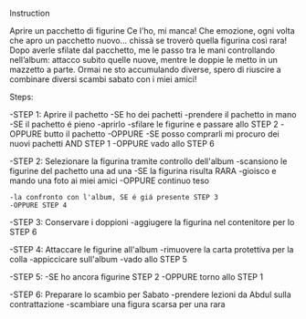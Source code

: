 Instruction

Aprire un pacchetto di figurine Ce l’ho, mi manca! Che emozione, ogni volta che apro un pacchetto nuovo... chissà se troverò quella figurina così rara! Dopo averle sfilate dal pacchetto, me le passo tra le mani controllando nell’album: attacco subito quelle nuove, mentre le doppie le metto in un mazzetto a parte. Ormai ne sto accumulando diverse, spero di riuscire a combinare diversi scambi sabato con i miei amici!

Steps:

-STEP 1: Aprire il pachetto -SE ho dei pachetti -prendere il pachetto in mano -SE il pachetto é pieno -aprirlo -sfilare le figurine e passare allo STEP 2 -OPPURE butto il pachetto -OPPURE -SE posso comprarli mi procuro dei nuovi pachetti AND STEP 1 -OPPURE vado allo STEP 6

-STEP 2: Selezionare la figurina tramite controllo dell'album -scansiono le figurine del pachetto una ad una -SE la figurina risulta RARA -gioisco e mando una foto ai miei amici -OPPURE continuo teso

    -la confronto con l'album, SE é giá presente STEP 3
    -OPPURE STEP 4
-STEP 3: Conservare i doppioni -aggiugere la figurina nel contenitore per lo STEP 6

-STEP 4: Attaccare le figurine all'album -rimuovere la carta protettiva per la colla -appiccicare sull'album -vado allo STEP 5

-STEP 5: -SE ho ancora figurine STEP 2 -OPPURE torno allo STEP 1

-STEP 6: Preparare lo scambio per Sabato -prendere lezioni da Abdul sulla contrattazione -scambiare una figura scarsa per una rara